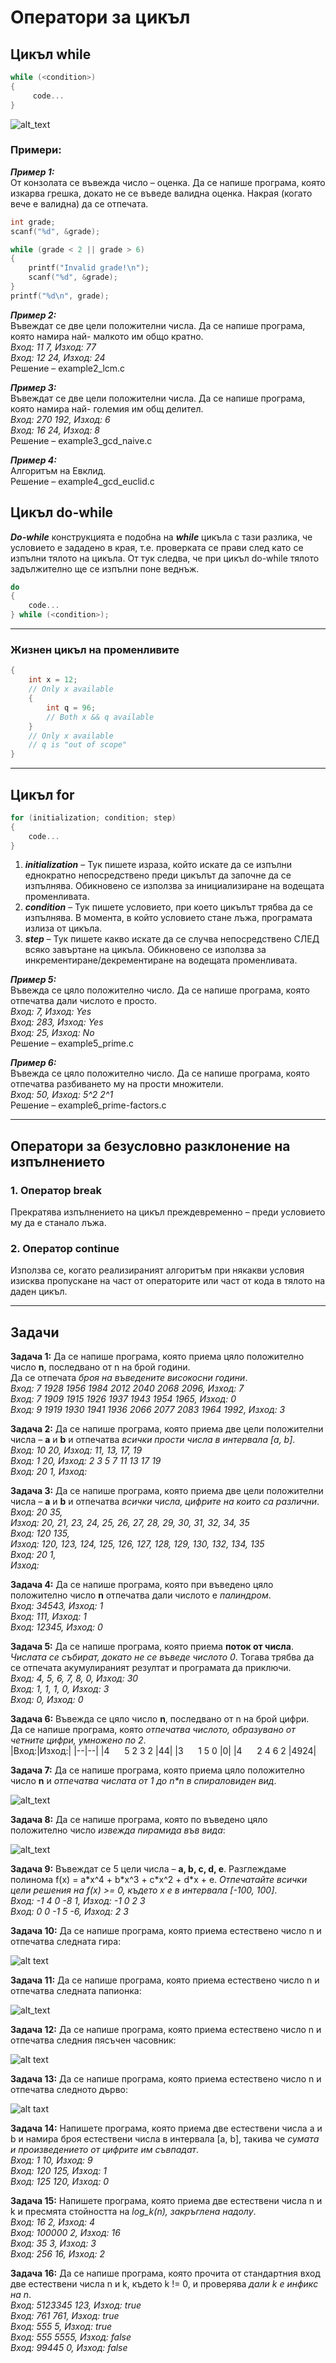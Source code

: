 # Оператори за цикъл

## Цикъл while
```c
while (<condition>)
{
	 code...
}
```
![alt_text](https://github.com/MariaGrozdeva/Introduction_to_programming_FMI/blob/main/C/Sem_03/images/Loop.png)

### Примери:
***Пример 1:***  
От конзолата се въвежда число – оценка. Да се напише програма, която изкарва грешка, докато не се въведе валидна оценка. Накрая (когато вече е валидна) да се отпечата.
```c
int grade;
scanf("%d", &grade);

while (grade < 2 || grade > 6)
{
    printf("Invalid grade!\n");
    scanf("%d", &grade);
}
printf("%d\n", grade);
```

***Пример 2:***  
Въвеждат се две цели положителни числа. Да се напише програма, която намира най- малкото им общо кратно.  
*Вход: 11 7, Изход: 77  
Вход: 12 24, Изход: 24*  
Решение – example2_lcm.c  

***Пример 3:***  
Въвеждат се две цели положителни числа. Да се напише програма, която намира най- големия им общ делител.  
*Вход: 270 192, Изход: 6  
Вход: 16 24, Изход: 8*  
Решение – example3_gcd_naive.c  

***Пример 4:***  
Алгоритъм на Eвклид.  
Решение – example4_gcd_euclid.c  

## Цикъл do-while
***Do-while*** конструкцията е подобна на ***while*** цикъла с тази разлика, че условието е зададено в края, т.е. проверката се прави след като се изпълни тялото на цикъла. От тук следва, че при цикъл do-while тялото задължително ще се изпълни поне веднъж.
```c
do
{
	code...
} while (<condition>);
```
---

### Жизнен цикъл на променливите
```c
{
	int x = 12;
	// Only x available
	{
		int q = 96;
		// Both x && q available
	}
	// Only x available
	// q is "out of scope"
}
```

---

## Цикъл for
```c
for (initialization; condition; step)
{
	code...
}
```
1. ***initialization*** – Тук пишете израза, който искате да се изпълни еднократно непосредствено преди цикълът да започне да се изпълнява. Обикновено се използва за инициализиране на водещата променливата.
2. ***condition*** – Тук пишете условието, при което цикълът трябва да се изпълнява. В момента, в който условието стане лъжа, програмата излиза от цикъла.
3. ***step*** – Тук пишете какво искате да се случва непосредствено СЛЕД всяко завъртане на цикъла. Обикновено се използва за инкрементиране/декрементиране на водещата променливата.

***Пример 5:***  
Въвежда се цяло положително число. Да се напише програма, която отпечатва дали числото е просто.  
*Вход: 7, Изход: Yes  
Вход: 283, Изход: Yes  
Вход: 25, Изход: No*  
Решение – example5_prime.c  

***Пример 6:***  
Въвежда се цяло положително число. Да се напише програма, която отпечатва разбиването му на прости множители.  
*Вход: 50, Изход: 5^2 2^1*  
Решение – example6_prime-factors.c  

---

## Оператори за безусловно разклонение на изпълнението

### 1. Оператор break

Прекратява изпълнението на цикъл преждевременно – преди условието му да е станало лъжа.

### 2. Оператор continue

Използва се, когато реализираният алгоритъм при някакви условия изисква пропускане на част от операторите или част от кода в тялото на даден цикъл.

---

## Задачи

**Задача 1:** Да се напише програма, която приема цяло положително число **n**, последвано от n на брой години.  
Да се отпечата *броя на въведените високосни години*.  
*Вход: 7 1928 1956 1984 2012 2040 2068 2096, Изход: 7  
Вход: 7 1909 1915 1926 1937 1943 1954 1965, Изход: 0  
Вход: 9 1919 1930 1941 1936 2066 2077 2083 1964 1992, Изход: 3*  

**Задача 2:** Да се напише програма, която приема две цели положителни числa – **a** и **b** и отпечатва *всички прости числа в интервала [a, b]*.  
*Вход: 10 20, Изход: 11, 13, 17, 19  
Вход: 1 20, Изход: 2 3 5 7 11 13 17 19  
Вход: 20 1, Изход:*  

**Задача 3:** Да се напише програма, която приема две цели положителни числа – **a** и **b** и отпечатва *всички числа, цифрите на които са различни*.  
*Вход: 20 35,  
Изход: 20, 21, 23, 24, 25, 26, 27, 28, 29, 30, 31, 32, 34, 35   
Вход: 120 135,  
Изход: 120, 123, 124, 125, 126, 127, 128, 129, 130, 132, 134, 135  
Вход: 20 1,  
Изход:*  

**Задача 4:** Да се напише програма, която при въведено цяло положително число **n** отпечатва дали числото е *палиндром*.  
*Вход: 34543, Изход: 1  
Вход: 111, Изход: 1  
Вход: 12345, Изход: 0*  

**Задача 5:** Да се напише програма, която приема **поток от числа**.  *Числата се събират, докато не се въведе числото 0*. Тогава трябва да се отпечата акумулираният резултат и програмата да приключи.  
*Вход: 4, 5, 6, 7, 8, 0, Изход: 30  
Вход: 1, 1, 1, 0, Изход: 3  
Вход: 0, Изход: 0*  

**Задача 6:** Въвежда се цяло число **n**, последвано от n на брой цифри.  
Да се напише програма, която *отпечатва числото, образувано от четните цифри, умножено по 2*.  
|Вход:|Изход:|
|--|--|
|4 &nbsp;&nbsp;&nbsp;&nbsp; 5 2 3 2 |44|
|3 &nbsp;&nbsp;&nbsp;&nbsp; 1 5 0 |0|
|4 &nbsp;&nbsp;&nbsp;&nbsp; 2 4 6 2 |4924|
 
**Задача 7:** Да се напише програма, която приема цяло положително число **n** и *отпечатва числата от 1 до n\*n в спираловиден вид*.   

![alt_text](https://github.com/MariaGrozdeva/Introduction_to_programming_FMI/blob/main/C/Sem_03/images/ExampleDrawings_Task07.png)

**Задача 8:** Да се напише програма, която по въведено цяло положително число *извежда пирамида във вида*:  

![alt_text](https://github.com/MariaGrozdeva/Introduction_to_programming_FMI/blob/main/C/Sem_03/images/ExampleDrawings_Task08.png)

**Задача 9:** Въвеждат се 5 цели числа – **a, b, c, d, e**. Разглеждаме полинома f(x) = a\*x^4 + b\*x^3 + c\*x^2 + d\*x + e. *Отпечатайте всички цели решения на f(x) >= 0, където x e в интервала [-100, 100]*.  
*Вход: -1 4 0 -8 1, Изход: -1 0 2 3  
Вход: 0 0 -1 5 -6, Изход: 2 3*  

**Задача 10:** Да се напише програма, която приема естествено число n и отпечатва следната гира:  

![alt text](https://github.com/MariaGrozdeva/Introduction_to_programming_FMI/blob/main/C/Sem_03/images/ExampleDrawings_Task10.png)

**Задача 11:** Да се напише програма, която приема естествено число n и отпечатва следната папионка:  

![alt_text](https://github.com/MariaGrozdeva/Introduction_to_programming_FMI/blob/main/C/Sem_03/images/ExampleDrawings_Task11.png)

**Задача 12:** Да се напише програма, която приема естествено число n и отпечатва следния пясъчен часовник:  

![alt text](https://github.com/MariaGrozdeva/Introduction_to_programming_FMI/blob/main/C/Sem_03/images/ExampleDrawings_Task12.png)

**Задача 13:** Да се напише програма, която приема естествено число n и отпечатва следното дърво:  

![alt taxt](https://github.com/MariaGrozdeva/Introduction_to_programming_FMI/blob/main/C/Sem_03/images/ExampleDrawings_Task13.png)

**Задача 14:** Напишете програма, която приема две естествени числа a и b и намира броя естествени числа в интервала [a, b], такива че *сумата и произведението от цифрите им съвпадат*.  
*Вход: 1 10, Изход: 9  
Вход: 120 125, Изход: 1  
Вход: 125 120, Изход: 0*  

**Задача 15:** Напишете програма, която приема две естествени числа n и k и пресмята стойността на *log_k(n), закръглена надолу*.  
*Вход: 16 2, Изход: 4  
Вход: 100000 2, Изход: 16  
Вход: 35 3, Изход: 3  
Вход: 256 16, Изход: 2*  

**Задача 16:** Да се напише програма, която прочита от стандартния вход две естествени числа n и k, където k != 0, и проверява *дали k е инфикс на n*.  
*Вход: 5123345 123, Изход: true  
Вход: 761 761, Изход: true  
Вход: 555 5, Изход: true  
Вход: 555 5555, Изход: false  
Вход: 99445 0, Изход: false*  
